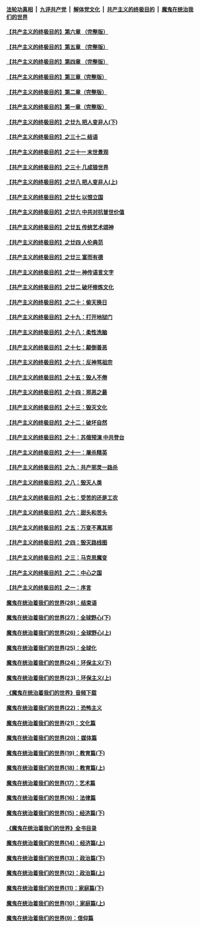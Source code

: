 ####  [法轮功真相](../../../../basic/blob/master/README.md?t=11170301) &nbsp;|&nbsp; [九评共产党](../../../../9ping.md/blob/master/README.md?t=11170301) &nbsp;|&nbsp; [解体党文化](../../../../jtdwh.md/blob/master/README.md?t=11170301)  &nbsp;|&nbsp; [共产主义的终极目的](../../../../gczydzjmd.md/blob/master/README.md?t=11170301) &nbsp;|&nbsp; [魔鬼在统治我们的世界](../../../../mgztzwmdsj.md/blob/master/README.md?t=11170301) 

#### [【共产主义的终极目的】第六章 （完整版）](../pages/nsc422/n11428913.md?t=11170301) 

#### [【共产主义的终极目的】第五章 （完整版）](../pages/nsc422/n11428912.md?t=11170301) 

#### [【共产主义的终极目的】第四章 （完整版）](../pages/nsc422/n11428907.md?t=11170301) 

#### [【共产主义的终极目的】第三章（完整版）](../pages/nsc422/n11428848.md?t=11170301) 

#### [【共产主义的终极目的】第二章（完整版）](../pages/nsc422/n11428831.md?t=11170301) 

#### [【共产主义的终极目的】第一章（完整版）](../pages/nsc422/n11417651.md?t=11170301) 

#### [【共产主义的终极目的】之廿九 把人变非人(下)](../pages/nsc422/n11344140.md?t=11170301) 

#### [【共产主义的终极目的】之三十二 结语](../pages/nsc422/n11360535.md?t=11170301) 

#### [【共产主义的终极目的】之三十一 末世景观](../pages/nsc422/n11351129.md?t=11170301) 

#### [【共产主义的终极目的】之三十 几成狼世界](../pages/nsc422/n11348280.md?t=11170301) 

#### [【共产主义的终极目的】之廿八 把人变非人(上)](../pages/nsc422/n11340492.md?t=11170301) 

#### [【共产主义的终极目的】之廿七 以恨立国](../pages/nsc422/n11336944.md?t=11170301) 

#### [【共产主义的终极目的】之廿六 中共对抗普世价值](../pages/nsc422/n11324785.md?t=11170301) 

#### [【共产主义的终极目的】之廿五 传统艺术颂神](../pages/nsc422/n11296396.md?t=11170301) 

#### [【共产主义的终极目的】之廿四 人伦典范](../pages/nsc422/n11296397.md?t=11170301) 

#### [【共产主义的终极目的】之廿三 富而有德](../pages/nsc422/n11283598.md?t=11170301) 

#### [【共产主义的终极目的】之廿一 神传语言文字](../pages/nsc422/n11263265.md?t=11170301) 

#### [【共产主义的终极目的】之廿二 破坏修炼文化](../pages/nsc422/n11245728.md?t=11170301) 

#### [【共产主义的终极目的】之二十：偷天换日](../pages/nsc422/n11238846.md?t=11170301) 

#### [【共产主义的终极目的】之十九：打开地狱门](../pages/nsc422/n11206376.md?t=11170301) 

#### [【共产主义的终极目的】之十八：柔性洗脑](../pages/nsc422/n11199994.md?t=11170301) 

#### [【共产主义的终极目的】之十七：颠倒善恶](../pages/nsc422/n11179782.md?t=11170301) 

#### [【共产主义的终极目的】之十六：反神骂祖宗](../pages/nsc422/n11166798.md?t=11170301) 

#### [【共产主义的终极目的】之十五：毁人不倦](../pages/nsc422/n11166792.md?t=11170301) 

#### [【共产主义的终极目的】之十四：邪恶之最](../pages/nsc422/n11150249.md?t=11170301) 

#### [【共产主义的终极目的】之十三：毁灭文化](../pages/nsc422/n11135227.md?t=11170301) 

#### [【共产主义的终极目的】之十二：破坏自然](../pages/nsc422/n11135214.md?t=11170301) 

#### [【共产主义的终极目的】之十：苏俄预演 中共登台](../pages/nsc422/n11118424.md?t=11170301) 

#### [【共产主义的终极目的】之十一：屠杀精英](../pages/nsc422/n11118442.md?t=11170301) 

#### [【共产主义的终极目的】之九：共产邪灵一路杀](../pages/nsc422/n11114139.md?t=11170301) 

#### [【共产主义的终极目的】之八：毁灭人类](../pages/nsc422/n11108503.md?t=11170301) 

#### [【共产主义的终极目的】之七：受苦的还是工农](../pages/nsc422/n11101809.md?t=11170301) 

#### [【共产主义的终极目的】之六：甜头和苦头](../pages/nsc422/n11096971.md?t=11170301) 

#### [【共产主义的终极目的】之五：万变不离其邪](../pages/nsc422/n11091285.md?t=11170301) 

#### [【共产主义的终极目的】之四：毁灭路线图](../pages/nsc422/n11086284.md?t=11170301) 

#### [【共产主义的终极目的】之三：马克思魔变](../pages/nsc422/n11061941.md?t=11170301) 

#### [【共产主义的终极目的】之二：中心之国](../pages/nsc422/n11047728.md?t=11170301) 

#### [【共产主义的终极目的】之一：序言](../pages/nsc422/n11086077.md?t=11170301) 

#### [魔鬼在统治着我们的世界(28)：结束语](../pages/nsc422/n10936246.md?t=11170301) 

#### [魔鬼在统治着我们的世界(27)：全球野心(下)](../pages/nsc422/n10928319.md?t=11170301) 

#### [魔鬼在统治着我们的世界(26)：全球野心(上)](../pages/nsc422/n10900318.md?t=11170301) 

#### [魔鬼在统治着我们的世界(25)：全球化](../pages/nsc422/n10788205.md?t=11170301) 

#### [魔鬼在统治着我们的世界(24)：环保主义(下)](../pages/nsc422/n10695307.md?t=11170301) 

#### [魔鬼在统治着我们的世界(23)：环保主义(上)](../pages/nsc422/n10688613.md?t=11170301) 

#### [《魔鬼在统治着我们的世界》音频下载](../pages/nsc422/n10635553.md?t=11170301) 

#### [魔鬼在统治着我们的世界(22)：恐怖主义](../pages/nsc422/n10614727.md?t=11170301) 

#### [魔鬼在统治着我们的世界(21)：文化篇](../pages/nsc422/n10597706.md?t=11170301) 

#### [魔鬼在统治着我们的世界(20)：媒体篇](../pages/nsc422/n10586579.md?t=11170301) 

#### [魔鬼在统治着我们的世界(19)：教育篇(下)](../pages/nsc422/n10564808.md?t=11170301) 

#### [魔鬼在统治着我们的世界(18)：教育篇(上)](../pages/nsc422/n10526970.md?t=11170301) 

#### [魔鬼在统治着我们的世界(17)：艺术篇](../pages/nsc422/n10499093.md?t=11170301) 

#### [魔鬼在统治着我们的世界(16)：法律篇](../pages/nsc422/n10485969.md?t=11170301) 

#### [魔鬼在统治着我们的世界(15)：经济篇(下)](../pages/nsc422/n10469975.md?t=11170301) 

#### [《魔鬼在统治着我们的世界》全书目录](../pages/nsc422/n10464261.md?t=11170301) 

#### [魔鬼在统治着我们的世界(14)：经济篇(上)](../pages/nsc422/n10457370.md?t=11170301) 

#### [魔鬼在统治着我们的世界(13)：政治篇(下)](../pages/nsc422/n10448270.md?t=11170301) 

#### [魔鬼在统治着我们的世界(12)：政治篇(上)](../pages/nsc422/n10444576.md?t=11170301) 

#### [魔鬼在统治着我们的世界(11)：家庭篇(下)](../pages/nsc422/n10440961.md?t=11170301) 

#### [魔鬼在统治着我们的世界(10)：家庭篇(上)](../pages/nsc422/n10435448.md?t=11170301) 

#### [魔鬼在统治着我们的世界(9)：信仰篇](../pages/nsc422/n10432159.md?t=11170301) 


